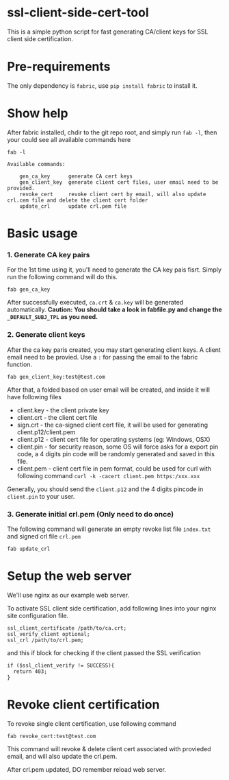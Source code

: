 # ssl-client-side-cert-tool

This is a simple python script for fast generating CA/client keys for SSL client side certification.

# Pre-requirements

The only dependency is `fabric`, use `pip install fabric` to install it.

# Show help

After fabric installed, chdir to the git repo root, and simply run `fab -l`, then your could see all available commands here

```
fab -l

Available commands:

    gen_ca_key      generate CA cert keys
    gen_client_key  generate client cert files, user email need to be provided.
    revoke_cert     revoke client cert by email, will also update crl.cem file and delete the client cert folder
    update_crl      update crl.pem file
```

# Basic usage

### 1. Generate CA key pairs
For the 1st time using it, you'll need to generate the CA key pais fisrt. Simply run the following command will do this.

```
fab gen_ca_key
```

After successfully executed, `ca.crt` & `ca.key` will be generated automatically. 
**Caution: You should take a look in fabfile.py and change the `_DEFAULT_SUBJ_TPL` as you need.**

### 2. Generate client keys

After the ca key paris created, you may start generating client keys. A client email need to be provied. Use a `:` for passing the email to the fabric function.

```
fab gen_client_key:test@test.com
```

After that, a folded based on user email will be created, and inside it will have following files


* client.key - the client private key
* client.crt - the client cert file
* sign.crt   - the ca-signed client cert file, it will be used for generating client.p12/client.pem
* client.p12 - client cert file for operating systems (eg: Windows, OSX)
* client.pin - for security reason, some OS will force asks for a export pin code, a 4 digits pin code will be randomly generated and saved in this file.
* client.pem - client cert file in pem format, could be used for curl with following command `curl -k -cacert client.pem https:/xxx.xxx`

Generally, you should send the `client.p12` and the 4 digits pincode in `client.pin` to your user.

### 3. Generate initial crl.pem (Only need to do once)

The following command will generate an empty revoke list file `index.txt` and signed crl file `crl.pem`

```
fab update_crl
```

# Setup the web server

We'll use nginx as our example web server.

To activate SSL client side certification, add following lines into your nginx site configuration file.

```
ssl_client_certificate /path/to/ca.crt;
ssl_verify_client optional;
ssl_crl /path/to/crl.pem;
```

and this if block for checking if the client passed the SSL verification

```
if ($ssl_client_verify != SUCCESS){
  return 403;
}
```

# Revoke client certification

To revoke single client certification, use following command

```
fab revoke_cert:test@test.com
```

This command will revoke & delete client cert associated with provieded email, and will also update the crl.pem.

After crl.pem updated, DO remember reload web server.
